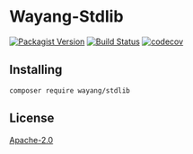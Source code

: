 # Wayang-Stdlib
[![Packagist Version](https://img.shields.io/packagist/v/wayang/stdlib)](https://packagist.org/packages/wayang/stdlib)
[![Build Status](https://github.com/yudhatamaaditiyara/Wayang-Stdlib/workflows/ci/badge.svg?branch=master)](https://github.com/yudhatamaaditiyara/Wayang-Stdlib/actions)
[![codecov](https://codecov.io/gh/yudhatamaaditiyara/Wayang-Stdlib/branch/master/graph/badge.svg?token=xpyHSwzuhB)](https://codecov.io/gh/yudhatamaaditiyara/Wayang-Stdlib)

## Installing
```
composer require wayang/stdlib
```

## License
[Apache-2.0](https://github.com/yudhatamaaditiyara/Wayang-Stdlib/blob/master/LICENSE)